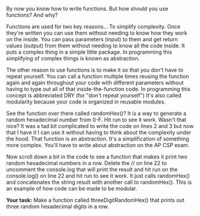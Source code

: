 By now you know how to write functions. But how should you use functions? And why?

Functions are used for two key reasons...
To simplify complexity. Once they're written you can use them without needing to know how they work on the inside. You can pass parameters (input) to them and get return values (output) from them without needing to know all the code inside. It puts a complex thing in a simple little package. In programming this simplifying of complex things is known as abstraction.

The other reason to use functions is to make it so that you don't have to repeat yourself. You can call a function multiple times reusing the function again and again throughout your code with different parameters without having to type out all of that inside-the-function code. In programming this concept is abbreviated DRY (for "don't repeat yourself") It's also called modularity because your code is organized in reusable modules.

See the function over there called randomHex()?  It is a way to generate a random hexadecimal number from 0-F. Hit run to see it work. Wasn't that nice? It was a tad bit complicated to write the code on lines 2 and 3 but now that I have it I can use it without having to think about the complexity under the hood. That function is an abstraction. It's a simplification of something more complex. You'll have to write about abstraction on the AP CSP exam.

Now scroll down a bit in the code to see a function that makes it print two random hexadecimal numbers in a row. Delete the // on line 22 to uncomment the console.log that will print the result and hit run on the console.log() on line 22 and hit run to see it work. It just calls randomHex() and concatenates the string result with another call to randomHex(). This is an example of how code can be made to be modular. 

**Your task:** Make a function called threeDigitRandomHex() that prints out three random hexadecimal digits in a row.
